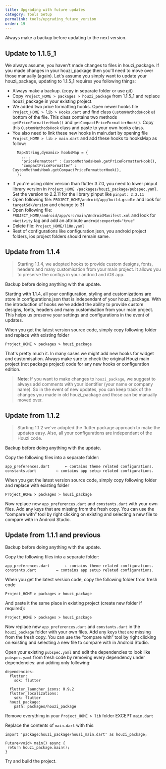 ```yaml
---
title: Upgrading with future updates
category: Tools Setup
permalink: tools/upgrading_future_version
order: 19
---
```


Always make a backup before updating to the next version.


## Update to 1.1.5_1

We always assume, you haven't made changes to files in houzi_package. If you made changes in your houzi_package then you'll need to move over those manually (again). Let's assume you simply want to update your houzi_package, updating to 1.1.5_1 requires you following things:

- Always make a backup. (copy in separate folder or use git)
- Copy `Project_HOME > packages > houzi_package` from 1.1.5_1 and replace houzi_package in your existing project.
- We added two price formatting hooks. Open newer hooks file `Project_HOME > lib > Hooks.dart` and find class `CustomMethodsHook` at bottom of the file. This class contains two methods `getPriceFormatterHook()` and `getCompactPriceFormatterHook()`. Copy this `CustomMethodsHook` class and paste to your own hooks class.
- You also need to link these new hooks in main.dart by opening file `Project_HOME > lib > main.dart` and add these hooks to hooksMap as follow:
  ```
    Map<String,dynamic> hooksMap = {
      ....
      "priceFormatter" : CustomMethodsHook.getPriceFormatterHook(),
      "compactPriceFormatter" : CustomMethodsHook.getCompactPriceFormatterHook(),
    };
  ```
- If you're using older version than flutter 3.7.0, you need to lower pinput library version in `Project_HOME /packages/houzi_package/pubspec.yaml`. Set the version to 2.2.11 for the library pinput like `pinput: 2.2.11`
- Open following file:  `PROJECT_HOME/android/app/build.gradle` and look for `targetSdkVersion` and change to 31
- Open following file:  `PROJECT_HOME/android/app/src/main/AndroidManifest.xml` and look for `<Activity` tag and add an attribute `android:exported="true"`
- Delete file: `Project_HOME/l10n.yaml`
- Rest of configurations like configuration.json, you android project folders, ios project folders should remain same.

## Update from 1.1.4

> Starting 1.1.4, we adopted hooks to provide custom designs, fonts, headers and many customisation from your main project. It allows you to preserve the configs in your android and iOS app. 

Backup before doing anything with the update.

Starting with 1.1.4, all your configuration, styling and customizations are store in configurations.json that is independant of your houzi_package. With the introduction of hooks we've added the ability to provide custom designs, fonts, headers and many customisation from your main project. This helps us preserve your settings and configurations in the event of updates.

When you get the latest version source code, simply copy following folder and replace with existing folder

`Project_HOME > packages > houzi_package`

That's pretty much it. In many cases we might add new hooks for widget and customisation. Always make sure to check the original Houzi main project (not package project) code for any new hooks or configuration edition.

> **Note**: If you want to make changes to `houzi_package`, we suggest to always add comments with your identifier (your name or company name). So in the event of new updates, you can keep track of the changes you made in old houzi_package and those can be manually moved over.

## Update from 1.1.2

> Starting 1.1.2 we’ve adopted the flutter package approach to make the updates easy. Also, all your configurations are independant of the Houzi code. 

Backup before doing anything with the update.

Copy the following files into a separate folder:

`app_preferences.dart		← contains theme related configurations. `
`constants.dart			← contains app setup related configurations. `

When you get the latest version source code, simply copy following folder and replace with existing folder

`Project_HOME > packages > houzi_package`

Now replace new `app_preferences.dart` and `constants.dart` with your own files. Add any keys that are missing from the fresh copy. You can use the “compare with” tool by right clicking on existing and selecting a new file to compare with in Android Studio.

## Update from 1.1.1 and previous

Backup before doing anything with the update.

Copy the following files into a separate folder:

`app_preferences.dart		← contains theme related configurations.`
`constants.dart			← contains app setup related configurations.` 

When you get the latest version code, copy the following folder from fresh code

`Project_HOME > packages > houzi_package`

And paste it the same place in existing project (create new folder if required):

`Project_HOME > packages > houzi_package`

Now replace new `app_preferences.dart` and `constants.dart` in the `houzi_package` folder with your own files. Add any keys that are missing from the fresh copy. You can use the “compare with” tool by right clicking on existing and selecting a new file to compare with in Android Studio.


Open your existing `pubspec.yaml` and edit the dependencies to look like `pubspec.yaml` from fresh code by removing every dependency under dependencies: and adding only following:
```
dependencies:
  flutter:
    sdk: flutter

  flutter_launcher_icons: 0.9.2
  flutter_localizations:
    sdk: flutter
  houzi_package:
    path: packages/houzi_package
```

Remove everything in your `Project_HOME > lib` folder EXCEPT `main.dart`

Replace the contents of `main.dart` with this:

`import 'package:houzi_package/houzi_main.dart' as houzi_package;`
```
Future<void> main() async {
 return houzi_package.main();
}
```

Try and build the project.
